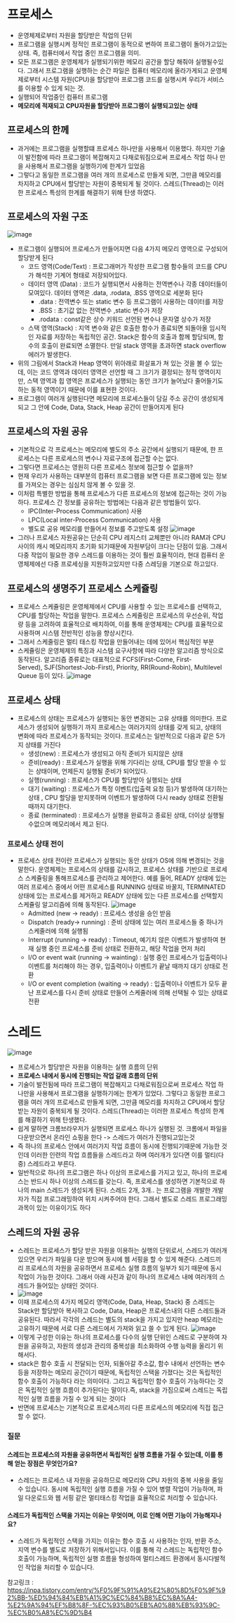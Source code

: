 # 프로세스 
- 운영체제로부터 자원을 할당받은 작업의 단위
- 프로그램을 실행시켜 정적인 프로그램이 동적으로 변하여 프로그램이 돌아가고있는 상태. 즉, 컴퓨터에서 작업 중인 프로그램을 의미.
- 모든 프로그램은 운영체제가 실행되기위한 메모리 공간을 할당 해줘야 실행될수있다. 그래서 프로그램을 실행하는 순간 파일은 컴퓨터 메모리에 올라가게되고 운영체제로부터 시스템 자원(CPU)을 할당받아 프로그램 코드를 실행시켜 우리가 서비스를 이용할 수 있게 되는 것.
- 실행되어 작업중인 컴퓨터 프로그램
- **메모리에 적재되고 CPU자원을 할당받아 프로그램이 실행되고있는 상태**

## 프로세스의 한께
- 과거에는 프로그램을 실행할떄 프로세스 하나만을 사용해서 이용했다. 하지만 기술이 발전함에 따라 프로그램이 복잡해지고 다채로워짐으로써 프로세스 작업 하나 만을 사용해서 프로그램을 실행하기에 한계가 있었음
- 그렇다고 동일한 프로그램을 여러 개의 프로세스로 만들게 되면, 그만큼 메모리를 차지하고 CPU에서 할당받는 자원이 중복되게 될 것이다. 스레드(Thread)는 이러한 프로세스 특성의 한계를 해결하기 위해 탄생 하였다.

## 프로세스의 자원 구조
![image](https://github.com/user-attachments/assets/091f6c0f-3ba2-4817-9a28-992c17a3d234)
- 프로그램이 실행되어 프로세스가 만들어지면 다음 4가지 메모리 영역으로 구성되어 할당받게 된다
    - 코드 영역(Code/Text) : 프로그래머가 작성한 프로그램 함수들의 코드를 CPU가 해석한 기계어 형태로 저장되어있다.
    - 데이터 영역 (Data) : 코드가 실행되면서 사용하는 전역변수나 각종 데이터들이 모여있다. 데이터 영역은 .data, .rodata, .BSS 영역으로 세분화 된다
        - .data : 전역변수 또는 static 변수 등 프로그램이 사용하는 데이터를 저장
        - .BSS : 초기값 없는 전역변수 ,static 변수가 저장
        - .rodata : const같은 상수 키워드 선언된 변수나 문자열 상수가 저장
    - 스택 영역(Stack) : 지역 변수와 같은 호출한 함수가 종료되면 되돌아올 임시적인 자료를 저장하는 독립적인 공간. Stack은 함수의 호출과 함께 할당되며, 함수의 호출이 완료되면 소멸한다. 만일 stack 영역을 초과하면 stack overflow 에러가 발생한다.
- 위의 그림에서 Stack과 Heap 영역이 위아래로 화살표가 쳐 있는 것을 볼 수 있는데, 이는 코드 영역과 데이터 영역은 선언할 때 그 크기가 결정되는 정적 영역이지만, 스택 영역과 힙 영역은 프로세스가 실행되는 동안 크기가 늘어났다 줄어들기도 하는 동적 영역이기 때문에 이를 표현한 것이다.
- 프로그램이 여러개 실행된다면 메모리에 프로세스들이 담길 주소 공간이 생성되게 되고 그 안에 Code, Data, Stack, Heap 공간이 만들어지게 된다

## 프로세스의 자원 공유
- 기본적으로 각 프로세스는 메모리에 별도의 주소 공간에서 실행되기 때문에, 한 프로세스는 다른 프로세스의 변수나 자료구조에 접근할 수는 없다. 
- 그렇다면 프로세스는 영원히 다른 프로세스 정보에 접근할 수 없을까?
- 현재 우리가 사용하는 대부분의 컴퓨터 프로그램을 보면 다른 프로그램에 있는 정보를 가져오는 경우는 심심치 않게 볼 수 있을 것. 
- 이처럼 특별한 방법을 통해 프로세스가 다른 프로세스의 정보에 접근하는 것이 가능하다. 프로세스 간 정보를 공유하는 방법에는 다음과 같은 방법들이 있다.
    - IPC(Inter-Process Communication) 사용
    -  LPC(Local inter-Process Communication) 사용
    - 별도로 공유 메모리를 만들어서 정보를 주고받도록 설정
    ![image](https://github.com/user-attachments/assets/3304199e-9837-49d1-bf29-9df6223b2e3e)
- 그러나 프로세스 자원공유는 단순히 CPU 레지스터 교체뿐만 아니라 RAM과 CPU 사이의 캐시 메모리까지 초기화 되기때문에 자원부담이 크다는 단점이 있음. 그래서 다중 작업이 필요한 경우 스레드를 이용하는 것이 훨씬 효율적이라, 현대 컴퓨터 운영체제에선 다중 프로세싱을 지원하고있지만 다중 스레딩을 기본으로 하고있다. 

## 프로세스의 생명주기 프로세스 스케쥴링
- 프로세스 스케쥴링은 운영체제에서 CPU를 사용할 수 있는 프로세스를 선택하고, CPU를 할당하는 작업을 말한다. 프로세스 스케줄링은 프로세스의 우선순위, 작업량 등을 고려하여 효율적으로 배치하여, 이를 통해 운영체제는 CPU를 효율적으로 사용하며 시스템 전반적인 성능을 향상시킨다.
- 그래서 스케줄링은 멀티 태스킹 작업을 만들어내는 데에 있어서 핵심적인 부분
- 스케쥴링은 운영체제의 특징과 시스템 요구사항에 따라 다양한 알고리즘 방식으로 동작된다. 알고리즘 종류로는 대표적으로 FCFS(First-Come, First-Served), SJF(Shortest-Job-First), Priority, RR(Round-Robin), Multilevel Queue 등이 있다.
    ![image](https://github.com/user-attachments/assets/1ca13099-7e8a-4e14-8619-4fcfee81d71e)

## 프로세스 상태
- 프로세스의 상태는 프로세스가 실행되는 동안 변경되는 고유 상태를 의미한다. 프로세스가 생성되어 실행하기 까지 프로세스는 여러가지의 상태를 갖게 되고, 상태의 변화에 따라 프로세스가 동작되는 것이다. 프로세스는 일반적으로 다음과 같은 5가지 상태를 가진다
    - 생성(new) : 프로세스가 생성되고 아직 준비가 되지않은 상태
    - 준비(ready) : 프로세스가 실행을 위해 기다리는 상태, CPU를 할당 받을 수 있는 상태이며, 언제든지 실행될 준비가 되어있다.
    - 실행(running) : 프로세스가 CPU를 할당받아 실행되는 상태
    - 대기 (waiting) : 프로세스가 특정 이벤트(입출력 요청 등)가 발생하여 대기하는 상태 , CPU 할당을 받지못하며 이벤트가 발생하여 다시 ready 상태로 전환될때까지 대기한다.
    - 종료 (terminated) : 프로세스가 실행을 완료하고 종료된 상태, 더이상 실행될수없으며 메모리에서 제고 된다.

### 프로세스 상태 전이
- 프로세스 상태 전이란 프로세스가 실행되는 동안 상태가 OS에 의해 변경되는 것을 말한다. 운영체제는 프로세스의 상태를 감시하고, 프로세스 상태를 기반으로 프로세스 스케쥴링을 통해프로세스를 관리하고 제어한다. 예를 들어, READY 상태에 있는 여러 프로세스 중에서 어떤 프로세스를 RUNNING 상태로 바꿀지, TERMINATED 상태에 있는 프로세스를 제거하고 READY 상태에 있는 다른 프로세스를 선택할지 스케쥴링 알고리즘에 의해 동작된다.
![image](https://github.com/user-attachments/assets/ec36b283-9350-4634-9b07-7b55366f97e8)
    - Admitted (new → ready) : 프로세스 생성을 승인 받음
    - Dispatch (ready→ running) : 준비 상태에 있는 여러 프로세스들 중 하나가 스케줄러에 의해 실행됨
    - Interrupt (running → ready) : Timeout, 예기치 않은 이벤트가 발생하여 현재 실행 중인 프로세스를 준비 상태로 전환하고, 해당 작업을 먼저 처리
    - I/O or event wait (running → wainting) : 실행 중인 프로세스가 입출력이나 이벤트를 처리해야 하는 경우, 입출력이나 이벤트가 끝날 때까지 대기 상태로 전환
    -  I/O or event completion (waiting → ready) : 입출력이나 이벤트가 모두 끝난 프로세스를 다시 준비 상태로 만들어 스케줄러에 의해 선택될 수 있는 상태로 전환


# 스레드 
![image](https://github.com/user-attachments/assets/2f31986b-a4aa-42a1-8ad0-1a6bfedddd37)
- 프로세스가 할당받은 자원을 이용하는 실행 흐름의 단위
- **프로세스 내에서 동시에 진행되는 작업 갈래 흐름의 단위**
- 기술이 발전됨에 따라 프로그램이 복잡해지고 다채로워짐으로써 프로세스 작업 하나만을 사용해서 프로그램을 실행하기에는 한계가 있었다. 그렇다고 동일한 프로그램을 여러 개의 프로세스로 만들게 되면, 그만큼 메모리를 차지하고 CPU에서 할당받는 자원이 중복되게 될 것이다. 스레드(Thread)는 이러한 프로세스 특성의 한계를 해결하기 위해 탄생했다.
- 쉽게 말하면 크롬브라우저가 실행되면 프로세스 하나가 실행된 것. 크롬에서 파일을 다운받으면서 온라인 쇼핑을 한다 -> 스레드가 여러가 진행되고있는것
- 즉 하나의 프로세스 안에서 여러가지 작업 흐름이 동시에 진행되기때문에 가능한 것인데 이러한 인련의 작업 흐름들을 스레드라고 하며 여러개가 있다면 이를 멀티(다중) 스레드라고 부른다.
- 일반적으로 하나의 프로그램은 하나 이상의 프로세스를 가지고 있고, 하나의 프로세스는 반드시 하나 이상의 스레드를 갖는다. 즉, 프로세스를 생성하면 기본적으로 하나의 main 스레드가 생성되게 된다. 스레드 2개, 3개.. 는 프로그램을 개발한 개발자가 직접 프로그래밍하여 위치 시켜주어야 한다. 그래서 별도로 스레드 프로그래밍 과목이 있는 이유이기도 하다

## 스레드의 자원 공유
- 스레드는 프로세스가 할당 받은 자원을 이용하는 실행의 단위로서, 스레드가 여러개 있으면 우리가 파일을 다운 받으며 동시에 웹 서핑을 할 수 있게 해준다. 스레드끼리 프로세스의 자원을 공유하면서 프로세스 실행 흐름의 일부가 되기 때문에 동시 작업이 가능한 것이다. 그래서 아래 사진과 같이 하나의 프로세스 내에 여러개의 스레드가 들어있는 상태인 것이다.
- ![image](https://github.com/user-attachments/assets/5d1625d4-5df2-4645-84db-6e3003cb4fac)
- 이때 프로세스의 4가지 메모리 영역(Code, Data, Heap, Stack) 중 스레드는 Stack만 할당받아 복사하고 Code, Data, Heap은 프로세스내의 다른 스레드들과 공유된다. 따라서 각각의 스레드는 별도의 stack을 가지고 있지만 heap 메모리는 고유하기 때문에 서로 다른 스레드에서 가져와 읽고 쓸 수 있게 된다.
![image](https://github.com/user-attachments/assets/9fd2701f-9997-41f7-ab5f-a04388a7354e)
- 이렇게 구성한 이유는 하나의 프로세스를 다수의 실행 단위인 스레드로 구분하여 자원을 공유하고, 자원의 생성과 관리의 중복성을 최소화하여 수행 능력을 올리기 위해서다.
- stack은 함수 호출 시 전달되는 인자, 되돌아갈 주소값, 함수 내에서 선언하는 변수 등을 저장하는 메모리 공간이기 때문에, 독립적인 스택을 가졌다는 것은 독립적인 함수 호출이 가능하다 라는 의미이다. 그리고 독립적인 함수 호출이 가능하다는 것은 독립적인 실행 흐름이 추가된다는 말이다.즉, stack을 가짐으로써 스레드는 독립적인 실행 흐름을 가질 수 있게 되는 것이다
- 반면에 프로세스는 기본적으로 프로세스끼리 다른 프로세스의 메모리에 직접 접근할 수 없다.

### 질문
#### 스레드는 프로세스의 자원을 공유하면서 독립적인 실행 흐름을 가질 수 있는데, 이를 통해 얻는 장점은 무엇인가요?
- 스레드는 프로세스 내 자원을 공유하므로 메모리와 CPU 자원의 중복 사용을 줄일 수 있습니다. 동시에 독립적인 실행 흐름을 가질 수 있어 병렬 작업이 가능하며, 파일 다운로드와 웹 서핑 같은 멀티태스킹 작업을 효율적으로 처리할 수 있습니다.

#### 스레드가 독립적인 스택을 가지는 이유는 무엇이며, 이로 인해 어떤 기능이 가능해지나요?
- 스레드가 독립적인 스택을 가지는 이유는 함수 호출 시 사용하는 인자, 반환 주소, 지역 변수를 별도로 저장하기 위해서입니다. 이를 통해 각 스레드는 독립적인 함수 호출이 가능하며, 독립적인 실행 흐름을 형성하여 멀티스레드 환경에서 동시다발적인 작업을 처리할 수 있습니다.

참고링크 : 
https://inpa.tistory.com/entry/%F0%9F%91%A9%E2%80%8D%F0%9F%92%BB-%ED%94%84%EB%A1%9C%EC%84%B8%EC%8A%A4-%E2%9A%94%EF%B8%8F-%EC%93%B0%EB%A0%88%EB%93%9C-%EC%B0%A8%EC%9D%B4

